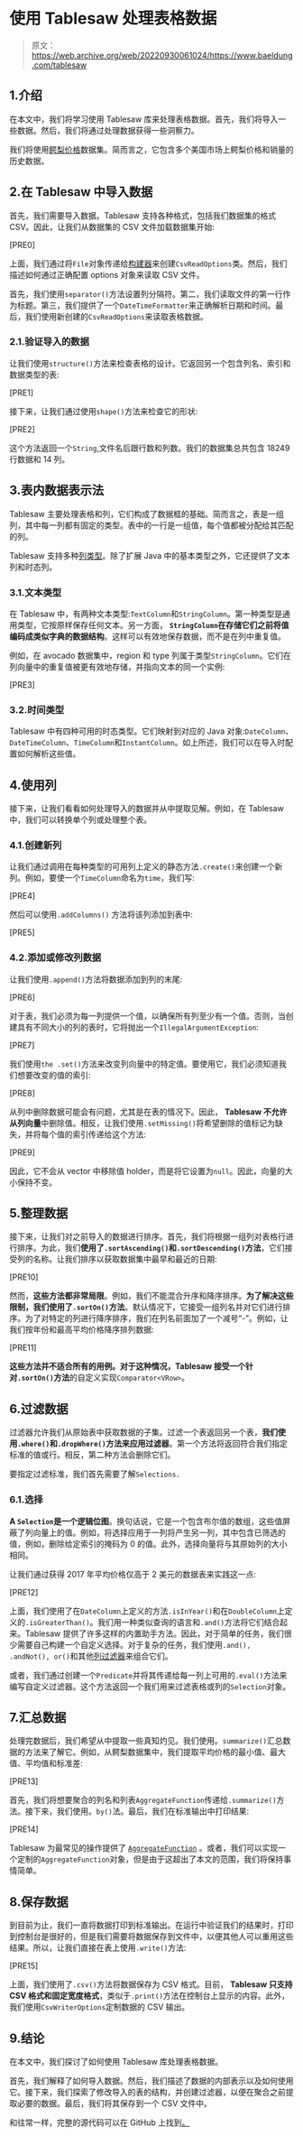 # 使用 Tablesaw 处理表格数据

> 原文：<https://web.archive.org/web/20220930061024/https://www.baeldung.com/tablesaw>

## 1.介绍

在本文中，我们将学习使用 Tablesaw 库来处理表格数据。首先，我们将导入一些数据。然后，我们将通过处理数据获得一些洞察力。

我们将使用[鳄梨价格](https://web.archive.org/web/20221125192801/https://www.kaggle.com/datasets/neuromusic/avocado-prices)数据集。简而言之，它包含多个美国市场上鳄梨价格和销量的历史数据。

## 2.在 Tablesaw 中导入数据

首先，我们需要导入数据。Tablesaw 支持各种格式，包括我们数据集的格式 CSV。因此，让我们从数据集的 CSV 文件加载数据集开始:

[PRE0]

上面，我们通过将`File`对象传递给[构建器](/web/20221125192801/https://www.baeldung.com/creational-design-patterns#builder)来创建`CsvReadOptions`类。然后，我们描述如何通过正确配置 options 对象来读取 CSV 文件。

首先，我们使用`separator()`方法设置列分隔符。第二，我们读取文件的第一行作为标题。第三，我们提供了一个`DateTimeFormatter`来正确解析日期和时间。最后，我们使用新创建的`CsvReadOptions`来读取表格数据。

### 2.1.验证导入的数据

让我们使用`structure()`方法来检查表格的设计。它返回另一个包含列名、索引和数据类型的表:

[PRE1]

接下来，让我们通过使用`shape()`方法来检查它的形状:

[PRE2]

这个方法返回一个`String`,文件名后跟行数和列数。我们的数据集总共包含 18249 行数据和 14 列。

## 3.表内数据表示法

Tablesaw 主要处理表格和列，它们构成了数据框的基础。简而言之，表是一组列，其中每一列都有固定的类型。表中的一行是一组值，每个值都被分配给其匹配的列。

Tablesaw 支持多种[列类型](https://web.archive.org/web/20221125192801/https://www.javadoc.io/static/tech.tablesaw/tablesaw-core/0.43.1/tech/tablesaw/api/ColumnType.html)。除了扩展 Java 中的基本类型之外，它还提供了文本列和时态列。

### 3.1.文本类型

在 Tablesaw 中，有两种文本类型:`TextColumn`和`StringColumn`。第一种类型是通用类型，它按原样保存任何文本。另一方面， **`StringColumn`在存储它们之前将值编码成类似字典的数据结构**。这样可以有效地保存数据，而不是在列中重复值。

例如，在 avocado 数据集中，region 和 type 列属于类型`StringColumn`。它们在列向量中的重复值被更有效地存储，并指向文本的同一个实例:

[PRE3]

### 3.2.时间类型

Tablesaw 中有四种可用的时态类型。它们映射到对应的 Java 对象:`DateColumn`、`DateTimeColumn`、`TimeColumn`和`InstantColumn`。如上所述，我们可以在导入时配置如何解析这些值。

## 4.使用列

接下来，让我们看看如何处理导入的数据并从中提取见解。例如，在 Tablesaw 中，我们可以转换单个列或处理整个表。

### 4.1.创建新列

让我们通过调用在每种类型的可用列上定义的静态方法`.create()`来创建一个新列。例如，要使一个`TimeColumn`命名为`time`，我们写:

[PRE4]

然后可以使用`.addColumns()` 方法将该列添加到表中:

[PRE5]

### 4.2.添加或修改列数据

让我们使用`.append()`方法将数据添加到列的末尾:

[PRE6]

对于表，我们必须为每一列提供一个值，以确保所有列至少有一个值。否则，当创建具有不同大小的列的表时，它将抛出一个`IllegalArgumentException`:

[PRE7]

我们使用`the .set()`方法来改变列向量中的特定值。要使用它，我们必须知道我们想要改变的值的索引:

[PRE8]

从列中删除数据可能会有问题，尤其是在表的情况下。因此， **Tablesaw 不允许从列向量**中删除值。相反，让我们使用`.setMissing()`将希望删除的值标记为缺失，并将每个值的索引传递给这个方法:

[PRE9]

因此，它不会从 vector 中移除值 holder，而是将它设置为`null`。因此，向量的大小保持不变。

## 5.整理数据

接下来，让我们对之前导入的数据进行排序。首先，我们将根据一组列对表格行进行排序。为此，我们**使用了`.sortAscending()`和`.sortDescending()`方法**，它们接受列的名称。让我们排序以获取数据集中最早和最近的日期:

[PRE10]

然而，**这些方法都非常局限**。例如，我们不能混合升序和降序排序。**为了解决这些限制，我们使用了`.sortOn()`方法**。默认情况下，它接受一组列名并对它们进行排序。为了对特定的列进行降序排序，我们在列名前面加了一个减号“-”。例如，让我们按年份和最高平均价格降序排列数据:

[PRE11]

**这些方法并不适合所有的用例。对于这种情况，Tablesaw 接受一个针对`.sortOn()`方法**的自定义实现`Comparator<VRow>`。

## 6.过滤数据

过滤器允许我们从原始表中获取数据的子集。过滤一个表返回另一个表，**我们使用`.where()`和`.dropWhere()`方法来应用过滤器**。第一个方法将返回符合我们指定标准的值或行。相反，第二种方法会删除它们。

要指定过滤标准，我们首先需要了解`Selections.`

### 6.1.选择

**A `Selection`是一个逻辑位图**。换句话说，它是一个包含布尔值的数组，这些值屏蔽了列向量上的值。例如，将选择应用于一列将产生另一列，其中包含已筛选的值，例如，删除给定索引的掩码为 0 的值。此外，选择向量将与其原始列的大小相同。

让我们通过获得 2017 年平均价格仅高于 2 美元的数据表来实践这一点:

[PRE12]

上面，我们使用了在`DateColumn`上定义的方法`.isInYear()`和在`DoubleColumn`上定义的`.isGreaterThan()`。我们用一种类似查询的语言和`.and()`方法将它们结合起来。Tablesaw 提供了许多这样的内置助手方法。因此，对于简单的任务，我们很少需要自己构建一个自定义选择。对于复杂的任务，我们使用`.and(), .andNot(), or()`和其他[列过滤器](https://web.archive.org/web/20221125192801/https://jtablesaw.github.io/tablesaw/userguide/filters#:~:text=Current%20list%20of%20provided%20column%20filters)来组合它们。

或者，我们通过创建一个`Predicate`并将其传递给每一列上可用的`.eval()`方法来编写自定义过滤器。这个方法返回一个我们用来过滤表格或列的`Selection`对象。

## 7.汇总数据

处理完数据后，我们希望从中提取一些真知灼见。我们使用。`summarize()`汇总数据的方法来了解它。例如，从鳄梨数据集中，我们提取平均价格的最小值、最大值、平均值和标准差:

[PRE13]

首先，我们将想要聚合的列名和列表`AggregateFunction`传递给`.summarize()`方法。接下来，我们使用。`by()`法。最后，我们在标准输出中打印结果:

[PRE14]

Tablesaw 为最常见的操作提供了 [`AggregateFunction`](https://web.archive.org/web/20221125192801/https://www.javadoc.io/static/tech.tablesaw/tablesaw-core/0.43.1/tech/tablesaw/aggregate/AggregateFunctions.html) 。或者，我们可以实现一个定制的`AggregateFunction`对象，但是由于这超出了本文的范围，我们将保持事情简单。

## 8.保存数据

到目前为止，我们一直将数据打印到标准输出。在运行中验证我们的结果时，打印到控制台是很好的，但是我们需要将数据保存到文件中，以便其他人可以重用这些结果。所以，让我们直接在表上使用`.write()`方法:

[PRE15]

上面，我们使用了`.csv()`方法将数据保存为 CSV 格式。目前， **Tablesaw 只支持 CSV 格式和固定宽度格式**，类似于`.print()`方法在控制台上显示的内容。此外，我们使用`CsvWriterOptions`定制数据的 CSV 输出。

## 9.结论

在本文中，我们探讨了如何使用 Tablesaw 库处理表格数据。

首先，我们解释了如何导入数据。然后，我们描述了数据的内部表示以及如何使用它。接下来，我们探索了修改导入的表的结构，并创建过滤器，以便在聚合之前提取必要的数据。最后，我们将其保存到一个 CSV 文件中。

和往常一样，完整的源代码可以在 GitHub 上找到[。](https://web.archive.org/web/20221125192801/https://github.com/eugenp/tutorials/tree/master/tablesaw)